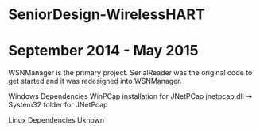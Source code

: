 # SeniorDesign-WirelessHART
# September 2014 - May 2015

WSNManager is the primary project.  SerialReader was the original code to get started and it was redesigned into WSNManager.

Windows Dependencies
WinPCap installation for JNetPCap
jnetpcap.dll -> System32 folder for JNetPcap


Linux Dependencies
Uknown
